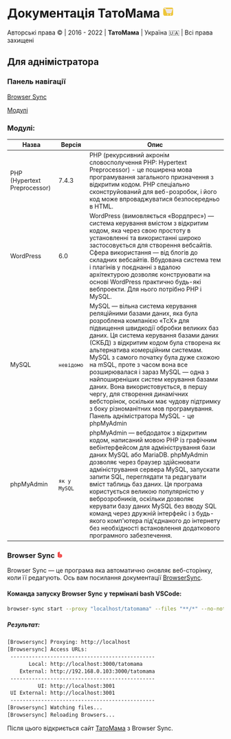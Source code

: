 # Документація ТатоМама <img src="./images/tatomama.svg" width="25" height="25" alt="logo tatomama">

Авторські права © | 2016 - 2022 | **ТатоМама** | Україна 🇺🇦 | Всі права захищені

## Для аднімістратора

### Панель навігації

[Browser Sync](https://github.com/Bratslavskij/tatomama-documentaition/edit/main/README.md#browser-sync-)

[Модулі](https://github.com/Bratslavskij/tatomama-documentaition/blob/main/README.md#%D0%BC%D0%BE%D0%B4%D1%83%D0%BB%D1%96)

### Модулі:

| Назва                | Версія        | Опис 
|----------------------|---------------|---------------------
| PHP (Hypertext Preprocessor)                  | 7.4.3         | PHP (рекурсивний акронім словосполучення PHP: Hypertext Preprocessor) - це поширена мова програмування загального призначення з відкритим кодом. PHP спеціально сконструйований для веб-розробок, і його код може впроваджуватися безпосередньо в HTML.  | 
| WordPress            | 6.0           | WordPress (вимовляється «Вордпрес») — система керування вмістом з відкритим кодом, яка через свою простоту в установленні та використанні широко застосовується для створення вебсайтів. Сфера використання — від блогів до складних вебсайтів. Вбудована система тем і плагінів у поєднанні з вдалою архітектурою дозволяє конструювати на основі WordPress практично будь-які вебпроекти. Для нього потрібно PHP і MySQL. |
| MySQL               | `невідомо`    | MySQL — вільна система керування реляційними базами даних, яка була розроблена компанією «ТсХ» для підвищення швидкодії обробки великих баз даних. Ця система керування базами даних (СКБД) з відкритим кодом була створена як альтернатива комерційним системам. MySQL з самого початку була дуже схожою на mSQL, проте з часом вона все розширювалася і зараз MySQL — одна з найпоширеніших систем керування базами даних. Вона використовується, в першу чергу, для створення динамічних вебсторінок, оскільки має чудову підтримку з боку різноманітних мов програмування. Панель аднімістратора MySQL -   це phpMyAdmin |
| phpMyAdmin          | `як у MySQL`  | phpMyAdmin — вебдодаток з відкритим кодом, написаний мовою PHP із графічним вебінтерфейсом для адміністрування бази даних MySQL або MariaDB. phpMyAdmin дозволяє через браузер здійснювати адміністрування сервера MySQL, запускати запити SQL, переглядати та редагувати вміст таблиць баз даних. Ця програма користується великою популярністю у веброзробників, оскільки дозволяє керувати базу даних MySQL без вводу SQL команд через дружній інтерфейс і з будь-якого комп'ютера під'єднаного до інтернету без необхідності встановлення додаткового програмного забезпечення. |
### Browser Sync <img src="./images/browser-sync.png" width="15" height="15" alt="BrowserSync">

Browser Sync — це програма яка автоматично оновляє веб-сторінку, коли її редагують.
Ось вам посилання документації [BrowserSync](https://browsersync.io).

#### Команда запуску Browser Sync у терміналі bash VSCode:

```bash
browser-sync start --proxy "localhost/tatomama" --files "**/*" --no-notify
```

##### Результат:

```bash
[Browsersync] Proxying: http://localhost
[Browsersync] Access URLs:
 -----------------------------------------------
       Local: http://localhost:3000/tatomama
    External: http://192.168.0.103:3000/tatomama
 -----------------------------------------------
          UI: http://localhost:3001
 UI External: http://localhost:3001
 -----------------------------------------------
[Browsersync] Watching files...
[Browsersync] Reloading Browsers...
```

Після цього відкриється сайт [ТатоМама](http://localhost:3000/tatomama) з Browser Sync.
